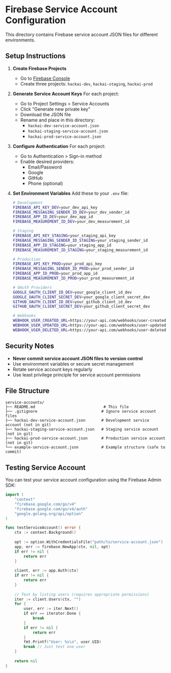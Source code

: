 # Firebase Service Account Configuration

This directory contains Firebase service account JSON files for different environments.

## Setup Instructions

1. **Create Firebase Projects**
   - Go to [Firebase Console](https://console.firebase.google.com/)
   - Create three projects: `hackai-dev`, `hackai-staging`, `hackai-prod`

2. **Generate Service Account Keys**
   For each project:
   - Go to Project Settings > Service Accounts
   - Click "Generate new private key"
   - Download the JSON file
   - Rename and place in this directory:
     - `hackai-dev-service-account.json`
     - `hackai-staging-service-account.json`
     - `hackai-prod-service-account.json`

3. **Configure Authentication**
   For each project:
   - Go to Authentication > Sign-in method
   - Enable desired providers:
     - Email/Password
     - Google
     - GitHub
     - Phone (optional)

4. **Set Environment Variables**
   Add these to your `.env` file:
   ```bash
   # Development
   FIREBASE_API_KEY_DEV=your_dev_api_key
   FIREBASE_MESSAGING_SENDER_ID_DEV=your_dev_sender_id
   FIREBASE_APP_ID_DEV=your_dev_app_id
   FIREBASE_MEASUREMENT_ID_DEV=your_dev_measurement_id
   
   # Staging
   FIREBASE_API_KEY_STAGING=your_staging_api_key
   FIREBASE_MESSAGING_SENDER_ID_STAGING=your_staging_sender_id
   FIREBASE_APP_ID_STAGING=your_staging_app_id
   FIREBASE_MEASUREMENT_ID_STAGING=your_staging_measurement_id
   
   # Production
   FIREBASE_API_KEY_PROD=your_prod_api_key
   FIREBASE_MESSAGING_SENDER_ID_PROD=your_prod_sender_id
   FIREBASE_APP_ID_PROD=your_prod_app_id
   FIREBASE_MEASUREMENT_ID_PROD=your_prod_measurement_id
   
   # OAuth Providers
   GOOGLE_OAUTH_CLIENT_ID_DEV=your_google_client_id_dev
   GOOGLE_OAUTH_CLIENT_SECRET_DEV=your_google_client_secret_dev
   GITHUB_OAUTH_CLIENT_ID_DEV=your_github_client_id_dev
   GITHUB_OAUTH_CLIENT_SECRET_DEV=your_github_client_secret_dev
   
   # Webhooks
   WEBHOOK_USER_CREATED_URL=https://your-api.com/webhooks/user-created
   WEBHOOK_USER_UPDATED_URL=https://your-api.com/webhooks/user-updated
   WEBHOOK_USER_DELETED_URL=https://your-api.com/webhooks/user-deleted
   ```

## Security Notes

- **Never commit service account JSON files to version control**
- Use environment variables or secure secret management
- Rotate service account keys regularly
- Use least privilege principle for service account permissions

## File Structure

```
service-accounts/
├── README.md                              # This file
├── .gitignore                            # Ignore service account files
├── hackai-dev-service-account.json       # Development service account (not in git)
├── hackai-staging-service-account.json   # Staging service account (not in git)
├── hackai-prod-service-account.json      # Production service account (not in git)
└── example-service-account.json          # Example structure (safe to commit)
```

## Testing Service Account

You can test your service account configuration using the Firebase Admin SDK:

```go
import (
    "context"
    "firebase.google.com/go/v4"
    "firebase.google.com/go/v4/auth"
    "google.golang.org/api/option"
)

func testServiceAccount() error {
    ctx := context.Background()
    
    opt := option.WithCredentialsFile("path/to/service-account.json")
    app, err := firebase.NewApp(ctx, nil, opt)
    if err != nil {
        return err
    }
    
    client, err := app.Auth(ctx)
    if err != nil {
        return err
    }
    
    // Test by listing users (requires appropriate permissions)
    iter := client.Users(ctx, "")
    for {
        user, err := iter.Next()
        if err == iterator.Done {
            break
        }
        if err != nil {
            return err
        }
        fmt.Printf("User: %s\n", user.UID)
        break // Just test one user
    }
    
    return nil
}
```
